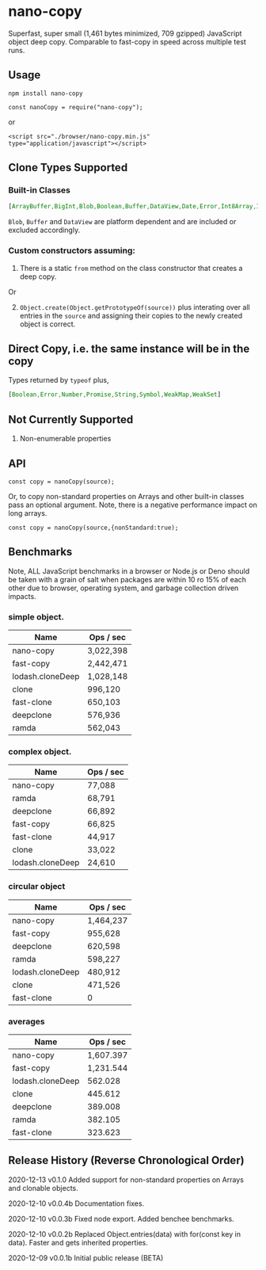# nano-copy

Superfast, super small (1,461 bytes minimized, 709 gzipped) JavaScript object deep copy. 
Comparable to fast-copy in speed across multiple test runs.

## Usage

```
npm install nano-copy
```

```
const nanoCopy = require("nano-copy");
```

or 

```
<script src="./browser/nano-copy.min.js" type="application/javascript"></script>
```

## Clone Types Supported

### Built-in Classes

```javascript
[ArrayBuffer,BigInt,Blob,Boolean,Buffer,DataView,Date,Error,Int8Array,Int16Array,Int32Array,Map,Number,RegExp,Set,String,Uint8Array,Uint16Array,Uint32Array]
```

`Blob`, `Buffer` and `DataView` are platform dependent and are included or excluded accordingly.

### Custom constructors assuming:

1) There is a static `from` method on the class constructor that creates a deep copy.

Or

2) `Object.create(Object.getPrototypeOf(source))` plus interating over all entries in the `source` and assigning their copies to the newly created object is correct.

## Direct Copy, i.e. the same instance will be in the copy

Types returned by `typeof` plus,

```javascript
[Boolean,Error,Number,Promise,String,Symbol,WeakMap,WeakSet]
```

## Not Currently Supported

1) Non-enumerable properties

## API

```
const copy = nanoCopy(source);
```

Or, to copy non-standard properties on Arrays and other built-in classes pass an optional argument. Note, there is a negative performance impact on long arrays.

```
const copy = nanoCopy(source,{nonStandard:true);
```

## Benchmarks

Note, ALL JavaScript benchmarks in a browser or Node.js or Deno should be taken with a grain of salt when packages are within 10 ro 15% of each other
due to browser, operating system, and garbage collection driven impacts.

### simple object.

| Name             | Ops / sec |
| ---------------- | --------- |
| nano-copy        | 3,022,398 |
| fast-copy        | 2,442,471 |
| lodash.cloneDeep | 1,028,148 |
| clone            | 996,120   |
| fast-clone       | 650,103   |
| deepclone        | 576,936   |
| ramda            | 562,043   |

### complex object.

| Name             | Ops / sec |
| ---------------- | --------- |
| nano-copy        | 77,088    |
| ramda            | 68,791    |
| deepclone        | 66,892    |
| fast-copy        | 66,825    |
| fast-clone       | 44,917    |
| clone            | 33,022    |
| lodash.cloneDeep | 24,610    |


### circular object


| Name             | Ops / sec |
| ---------------- | --------- |
| nano-copy        | 1,464,237 |
| fast-copy        | 955,628   |
| deepclone        | 620,598   |
| ramda            | 598,227   |
| lodash.cloneDeep | 480,912   |
| clone            | 471,526   |
| fast-clone       | 0         |



### averages

| Name             | Ops / sec |
| ---------------- | --------- |
| nano-copy        | 1,607.397 |
| fast-copy        | 1,231.544 |
| lodash.cloneDeep | 562.028   |
| clone            | 445.612   |
| deepclone        | 389.008   |
| ramda            | 382.105   |
| fast-clone       | 323.623   |


## Release History (Reverse Chronological Order)

2020-12-13 v0.1.0 Added support for non-standard properties on Arrays and clonable objects.

2020-12-10 v0.0.4b Documentation fixes.

2020-12-10 v0.0.3b Fixed node export. Added benchee benchmarks.

2020-12-10 v0.0.2b Replaced Object.entries(data) with for(const key in data). Faster and gets inherited properties.

2020-12-09 v0.0.1b Initial public release (BETA)
